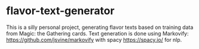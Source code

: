 # flavor-text-generator

This is a silly personal project, generating flavor texts based on training data from Magic: the Gathering cards.
Text generation is done using Markovify: https://github.com/jsvine/markovify with spacy https://spacy.io/ for nlp.
